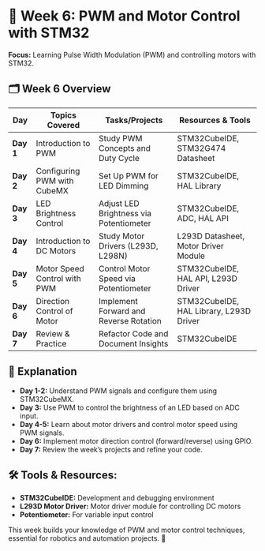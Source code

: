 # 📘 Week 6: PWM and Motor Control with STM32
**Focus:** Learning Pulse Width Modulation (PWM) and controlling motors with STM32.

## 🗂️ Week 6 Overview
| **Day** | **Topics Covered** | **Tasks/Projects** | **Resources & Tools** |
|--------|--------------------|---------------------|---------------------|
| **Day 1** | Introduction to PWM | Study PWM Concepts and Duty Cycle | STM32CubeIDE, STM32G474 Datasheet |
| **Day 2** | Configuring PWM with CubeMX | Set Up PWM for LED Dimming | STM32CubeIDE, HAL Library |
| **Day 3** | LED Brightness Control | Adjust LED Brightness via Potentiometer | STM32CubeIDE, ADC, HAL API |
| **Day 4** | Introduction to DC Motors | Study Motor Drivers (L293D, L298N) | L293D Datasheet, Motor Driver Module |
| **Day 5** | Motor Speed Control with PWM | Control Motor Speed via Potentiometer | STM32CubeIDE, HAL API, L293D Driver |
| **Day 6** | Direction Control of Motor | Implement Forward and Reverse Rotation | STM32CubeIDE, HAL Library, L293D Driver |
| **Day 7** | Review & Practice | Refactor Code and Document Insights | STM32CubeIDE |

## 📒 Explanation
- **Day 1-2:** Understand PWM signals and configure them using STM32CubeMX.
- **Day 3:** Use PWM to control the brightness of an LED based on ADC input.
- **Day 4-5:** Learn about motor drivers and control motor speed using PWM signals.
- **Day 6:** Implement motor direction control (forward/reverse) using GPIO.
- **Day 7:** Review the week’s projects and refine your code.

## 🛠️ Tools & Resources:
- **STM32CubeIDE:** Development and debugging environment  
- **L293D Motor Driver:** Motor driver module for controlling DC motors  
- **Potentiometer:** For variable input control

This week builds your knowledge of PWM and motor control techniques, essential for robotics and automation projects. 🚀

